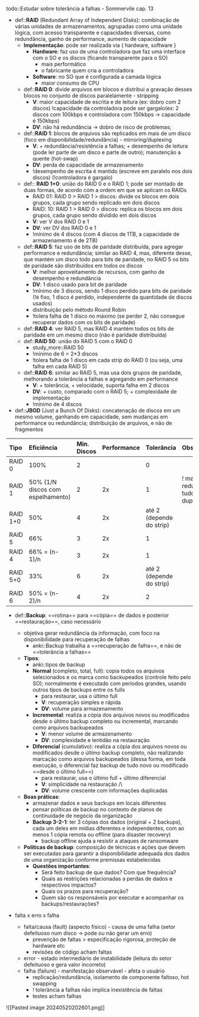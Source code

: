 todo::Estudar sobre tolerância a falhas - Sommervile cap. 13

* def::**RAID** (Redundant Array of Independent Disks): combinação de várias unidades de armazenamentos, agrupadas como uma unidade lógica, com acesso transparente e capacidades diversas, como redundância, ganho de performance, aumento de capacidade
	* **Implementação**: pode ser realizada via { hardware, software }
		* **Hardware**: faz uso de uma controladora que faz uma interface com o SO e os discos (ficando transparente para o SO)
			* mais performático
			* o fabricante quem cria a controladora
		* **Software**: no SO que é configurada a camada lógica
			* maior consumo de CPU
	* def::**RAID 0**: divide arquivos em blocos e distribui a gravação desses blocos no conjunto de discos paralelamente - stripping
		* **V**: maior capacidade de escrita e de leitura (ex: dobro com 2 discos) !capacidade da controladora pode ser gargalo(ex: 2 discos com 100kbps e controladora com 150kbps -> capacidade é 150kbps)
		* **DV**: não há redundância -> dobro de risco de problemas; 
	* def::**RAID 1**: blocos de arquivos são replicados em mais de um disco (foco em disponibilidade/redundância) - mirroring/duplexing
		* **V**: + redundância/resistência a falhas; + desempenho de leitura (pode ler parte de um disco e parte de outro); manutenção a quente (hot-swap)
		* **DV**: perda de capacidade de armazenamento
		* !desempenho de escrita é mantido (escreve em paralelo nos dois discos) (!controladora é gargalo)
	* def:: **RAID 1+0**: união do RAID 0  e o RAID 1; pode ser montado de duas formas, de acordo com a ordem em que se aplicam os RAIDs
		* RAID 01: RAID 0 > RAID 1 > discos: divide os blocos em dois grupos, cada grupo sendo replicado em dois discos
		* RAID: 10: RAID 1 > RAID 0 > discos: replica os blocos em dois grupos, cada grupo sendo dividido em dois discos
		* **V**: ver V dos RAID 0 e 1
		* **DV**: ver DV dos RAID 0 e 1
		* !mínimo de 4 discos (com 4 discos de 1TB, a capacidade de armazenamento é de 2TB)
	* def::**RAID 5**: faz uso de bits de paridade distribuída, para agregar performance e redundância; similar ao RAID 4, mas, diferente desse, que mantém um disco todo para bits de paridade, no RAID 5 os bits de paridade são distribuídos em todos os discos
		* **V**: melhor aproveitamento de recursos, com ganho de desempenho e redundância
		* **DV**: 1 disco usado para bit de paridade
		* !mínimo de 3 discos, sendo 1 disco perdido para bits de paridade (!é fixo, 1 disco é perdido, independente da quantidade de discos usados)
		* distribuição pelo método Round Robin
		* !tolera falha de 1 disco no máximo (se perder 2, não consegue recuperar dados com os bits de paridade)
	* def::**RAID 4**: ver RAID 5, mas RAID 4 mantém todos os bits de paridade em um mesmo disco (não é paridade distribuída)
	* def::**RAID 50**: união do RAID 5 com o RAID 0
		* study_more::RAID 50
		* !mínimo de 6 = 2\*3 discos
		* !tolera falha de 1 disco em cada strip do RAID 0 (ou seja, uma falha em cada RAID 5)
	* def::**RAID 6**: similar ao RAID 5, mas usa dois grupos de paridade, melhorando a tolerância a falhas e agregando em performance
		* **V**: + tolerância, + velocidade, suporta falha em 2 discos
		* **DV**: + custo, comparado com o RAID 5; + complexidade de implementação
		* !mínimo de 4 discos
* def::**JBOD** (Just a Bunch Of Disks): concatenação de discos em um mesmo volume, ganhando em capacidade, sem mudanças em performance ou redundância; distribuição de arquivos, e não de fragmentos

| Tipo     | Eficiência                        | Min. Discos | Performance | Tolerância               | Observação                            |
| :------- | :-------------------------------- | :---------- | :---------- | :----------------------- | :------------------------------------ |
| RAID 0   | 100%                              | 2           |             | 0                        |                                       |
| RAID 1   | 50% (1/N discos com espelhamento) | 2           | 2x          | 1                        | ! maior redundância, tudo é duplicado |
| RAID 1+0 | 50%                               | 4           | 2x          | até 2 (depende do strip) |                                       |
| RAID 5   | 66%                               | 3           | 2x          | 1                        |                                       |
| RAID 4   | 66% = (n-1)/n                     | 3           | 2x          | 1                        |                                       |
| RAID 5+0 | 33%                               | 6           | 2x          | até 2 (depende do strip) |                                       |
| RAID 6   | 50% = (n-2)/n                     | 4           | 2x          | 2                        |                                       |


* def::**Backup**: ==rotina== para ==cópia== de dados e posterior ==restauração==, caso necessário
	* objetiva gerar redundância da informação, com foco na disponibilidade para recuperação de falhas
		* anki::Backup trabalha a ==recuperação de falha==, e não de ==tolerância a falhas==
	* **Tipos**:
		* anki::tipos de backup
		* **Normal** (completo, total, full): copia todos os arquivos selecionados e os marca como backupeados (controle feito pelo SO); normalmente é executado com períodos grandes, usando outros tipos de backups entre os fulls
			* para restaurar, usa o último full
			* **V**: recuperação simples e rápida
			* **DV**: volume para armazenamento
		* **Incremental**: realiza a cópia dos arquivos novos ou modificados desde o último backup completo ou incremental, marcando como arquivos backupeados
			* **V**: menor volume de armazenamento
			* **DV**: complexidade e lentidão na restauração
		* **Diferencial** (cumulativo): realiza a cópia dos arquivos novos ou modificados desde o último backup completo, não realizando marcação como arquivos backupeados (dessa forma, em toda execução, o diferencial faz backup de tudo novo ou modificado ==desde o último full==)
			* para restaurar, usa o último full + último diferencial
			* **V**: simplicidade na restauração /\\
			* **DV**: volume crescente com informações duplicadas
	* **Boas práticas**:
		* armazenar dados e seus backups em locais diferentes
		* pensar políticas de backup no contexto de planos de continuidade de negócio da organização
		* **Backup 3-2-1**: ter 3 cópias dos dados (original + 2 backups), cada um deles em mídias diferentes e independentes, com ao menos 1 cópia remota ou offline (para disaster recovery)
			* backup offline ajuda a resistir a ataques de ransomware
	* **Políticas de backup**: composição de técnicas e ações que devem ser executadas para garantir a disponibilidade adequada dos dados de uma organização conforme premissas estabelecidas
		* **Questões importantes**:
			* Será feito backup de que dados? Com que frequência?
			* Quais as restrições relacionadas a perdas de dados e respectivos impactos?
			* Quais os prazos para recuperação?
			* Quem são os responsáveis por executar e acompanhar os backups/restaurações?




* falta x erro x falha 
	* falta/causa (fault) (aspecto físico) - causa de uma falha (setor defeituoso num disco -> pode ou não gerar um erro)
		* prevenção de faltas > especificação rigorosa, proteção de hardware etc
		* revisões de código acham faltas
	* error - estado intermediário de instabilidade (leitura do setor defeituoso e gera valor incorreto)
	* falha (failure) - manifestação observável - afeta o usuário
		* replicação/redundância, isolamento de componente faltoso, hot swapping
		* ! tolerância a falhas não implica inexistência de faltas
		* testes acham falhas




![[Pasted image 20240520202601.png]]